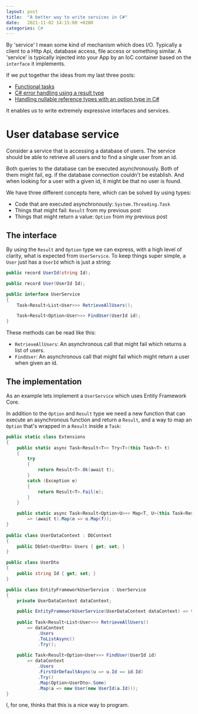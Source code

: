 ```yaml
---
layout: post
title:  "A better way to write services in C#"
date:   2021-11-02 14:15:00 +0200
categories: C#
---
```

By 'service' I mean some kind of mechanism which does I/O. Typically
a client to a Http Api, database access, file access or something similar. A 'service' is typically injected
into your App by an IoC container based on the `interface` it implements.

If we put together the ideas from my last three posts:
* [Functional tasks](https://anderslm.github.io/c%23/2021/09/19/functional-tasks.html)
* [C# error handling using a result type](https://anderslm.github.io/c%23/2021/09/20/csharp-error-handling-using-result-type.html)
* [Handling nullable reference types with an option type in C#](https://anderslm.github.io/c%23/2021/10/29/handling-nullable-reference-types-with-option.html)

It enables us to write extremely expressive interfaces and services.

# User database service

Consider a service that is accessing a database of users. The service should be able to retrieve all users and to
find a single user from an id.

Both queries to the database can be executed asynchronously. Both of them might fail, eg. if the database connection
couldn't be establish. And when looking for a user with a given id, it might be that no user is found.

We have three different concepts here, which can be solved by using types:
* Code that are executed asynchronously: `System.Threading.Task`
* Things that might fail: `Result` from my previous post
* Things that might return a value: `Option` from my previous post

## The interface

By using the `Result` and `Option` type we can express, with a high level of clarity, what is expected from
`UserService`. To keep things super simple, a `User` just has a `UserId` which is just a string:
```c#
public record UserId(string Id);

public record User(UserId Id);

public interface UserService
{
    Task<Result<List<User>>> RetrieveAllUsers();

    Task<Result<Option<User>>> FindUser(UserId id);
}
```
These methods can be read like this:
* `RetrieveAllUsers`: An asynchronous call that might fail which returns a list of users.
* `FindUser`: An asynchronous call that might fail which might return a user when given an id.

## The implementation

As an example lets implement a `UserService` which uses Entity Framework Core.

In addition to the `Option` and `Result` type we need a new function that can execute an asynchronous function and return a `Result`, and
a way to map an `Option` that's wrapped in a `Result` inside a `Task`:
```c#    
public static class Extensions
{
    public static async Task<Result<T>> Try<T>(this Task<T> t)
    {
        try
        {
            return Result<T>.Ok(await t);
        }
        catch (Exception e)
        {
            return Result<T>.Fail(e);
        }
    }

    public static async Task<Result<Option<U>>> Map<T, U>(this Task<Result<Option<T>>> t, Func<T, U> f)
        => (await t).Map(o => o.Map(f));
}
    
public class UserDataContext : DbContext
{
    public DbSet<UserDto> Users { get; set; }
}

public class UserDto
{
    public string Id { get; set; }
}

public class EntityFrameworkUserService : UserService
{
    private UserDataContext dataContext;

    public EntityFrameworkUserService(UserDataContext dataContext) => this.dataContext = dataContext;
    
    public Task<Result<List<User>>> RetrieveAllUsers()
        => dataContext
            .Users
            .ToListAsync()
            .Try();
            
    public Task<Result<Option<User>>> FindUser(UserId id)
        => dataContext
            .Users
            .FirstOrDefaultAsync(u => u.Id == id.Id)
            .Try()
            .Map(Option<UserDto>.Some)
            .Map(a => new User(new UserId(a.Id)));
} 
```

I, for one, thinks that this is a nice way to program.